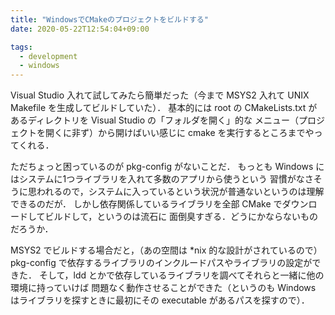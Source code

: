 ```yaml
---
title: "WindowsでCMakeのプロジェクトをビルドする"
date: 2020-05-22T12:54:04+09:00

tags:
  - development
  - windows
---
```


Visual Studio 入れて試してみたら簡単だった（今まで MSYS2 入れて UNIX Makefile を生成してビルドしていた）．
基本的には root の CMakeLists.txt があるディレクトリを Visual Studio の「フォルダを開く」的な
メニュー（プロジェクトを開くに非ず）から開けばいい感じに cmake を実行するところまでやってくれる．

ただちょっと困っているのが pkg-config がないことだ．
もっとも Windows にはシステムに1つライブラリを入れて多数のアプリから使うという
習慣がなさそうに思われるので，システムに入っているという状況が普通ないというのは理解できるのだが．
しかし依存関係しているライブラリを全部 CMake でダウンロードしてビルドして，というのは流石に
面倒臭すぎる．どうにかならないものだろうか．

MSYS2 でビルドする場合だと，（あの空間は \*nix 的な設計がされているので）pkg-config
で依存するライブラリのインクルードパスやライブラリの設定ができた．
そして，ldd とかで依存しているライブラリを調べてそれらと一緒に他の環境に持っていけば
問題なく動作させることができた（というのも Windows はライブラリを探すときに最初にその executable
があるパスを探すので）．

